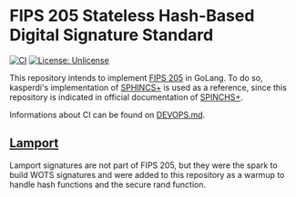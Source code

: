 # FIPS 205 Stateless Hash-Based Digital Signature Standard

[![CI](https://github.com/JoaoHenrique12/fips205/actions/workflows/ci.yml/badge.svg?branch=main)](https://github.com/JoaoHenrique12/fips205/actions?query=workflow%3Aci)
[![License: Unlicense](https://img.shields.io/badge/license-Unlicense-blue.svg)](http://unlicense.org/)


This repository intends to implement [FIPS 205](https://nvlpubs.nist.gov/nistpubs/FIPS/NIST.FIPS.205.pdf)
in GoLang. To do so, kasperdi's implementation of [SPHINCS+](https://github.com/kasperdi/SPHINCSPLUS-golang)
is used as a reference, since this repository is indicated in official documentation of [SPINCHS+](https://sphincs.org/software.html).

Informations about CI can be found on [DEVOPS.md](DEVOPS.md).

## [Lamport](lamport/)

Lamport signatures are not part of FIPS 205, but they were the spark to build WOTS signatures and were added to this repository
as a warmup to handle hash functions and the secure rand function.
